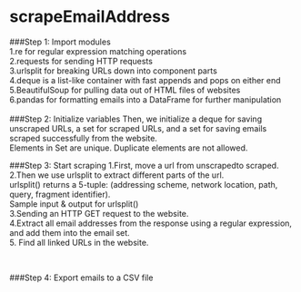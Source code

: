 # scrapeEmailAddress
###Step 1: Import modules<br>
1.re for regular expression matching operations <br>
2.requests for sending HTTP requests<br>
3.urlsplit for breaking URLs down into component parts<br>
4.deque is a list-like container with fast appends and pops on either end<br>
5.BeautifulSoup for pulling data out of HTML files of websites<br>
6.pandas for formatting emails into a DataFrame for further manipulation<br>
<br>
###Step 2: Initialize variables
Then, we initialize a deque for saving unscraped URLs, a set for scraped URLs, and a set for saving emails scraped successfully from the website.
<br>
Elements in Set are unique. Duplicate elements are not allowed.
<br>

###Step 3: Start scraping
1.First, move a url from unscrapedto scraped.
<br>
2.Then we use urlsplit to extract different parts of the url.
<br>
urlsplit() returns a 5-tuple: (addressing scheme, network location, path, query, fragment identifier).
<br>Sample input & output for urlsplit()
<br>
3.Sending an HTTP GET request to the website.
<br>
4.Extract all email addresses from the response using a regular expression, and add them into the email set.
<br>5. Find all linked URLs in the website.

<br>

###Step 4: Export emails to a CSV file


